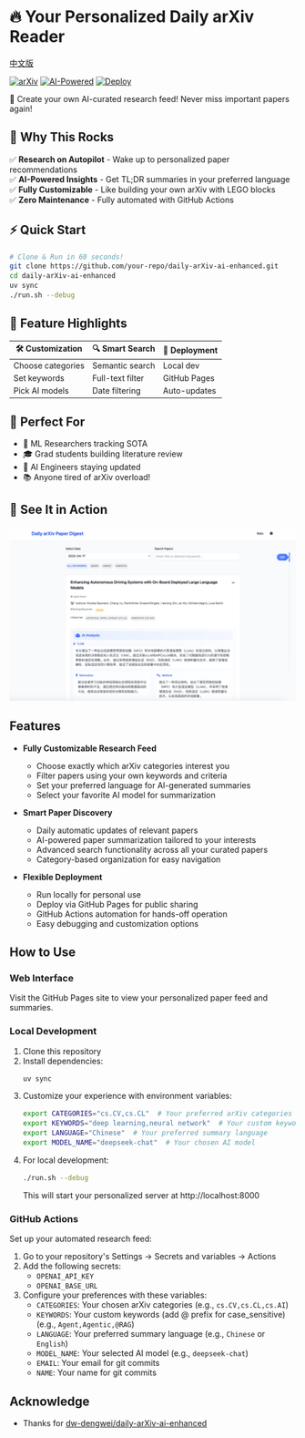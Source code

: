 # 🔥 Your Personalized Daily arXiv Reader 
[中文版](./README.zh.md)

[![arXiv](https://img.shields.io/badge/arXiv-Daily%20Digest-red.svg)](https://arxiv.org/)
[![AI-Powered](https://img.shields.io/badge/AI%20Powered-DeepSeek-blue.svg)](https://deepseek.com/)
[![Deploy](https://img.shields.io/badge/Deploy-GitHub%20Pages-green.svg)](https://pages.github.com/)

📌 Create your own AI-curated research feed! Never miss important papers again!

## 🚀 Why This Rocks
✅ **Research on Autopilot** - Wake up to personalized paper recommendations  
✅ **AI-Powered Insights** - Get TL;DR summaries in your preferred language  
✅ **Fully Customizable** - Like building your own arXiv with LEGO blocks  
✅ **Zero Maintenance** - Fully automated with GitHub Actions

## ⚡ Quick Start
```bash
# Clone & Run in 60 seconds!
git clone https://github.com/your-repo/daily-arXiv-ai-enhanced.git
cd daily-arXiv-ai-enhanced
uv sync
./run.sh --debug
```

## 🌟 Feature Highlights
| 🛠️ Customization | 🔍 Smart Search | 🚀 Deployment |
|-------------------|-----------------|---------------|
| Choose categories | Semantic search | Local dev     |
| Set keywords      | Full-text filter| GitHub Pages  |
| Pick AI models    | Date filtering  | Auto-updates  |

## 🎯 Perfect For
- 🧠 ML Researchers tracking SOTA
- 🎓 Grad students building literature review
- 🤖 AI Engineers staying updated
- 📚 Anyone tired of arXiv overload!

## 📸 See It in Action
![webpage](./img/page.png)

## Features

- **Fully Customizable Research Feed**
  - Choose exactly which arXiv categories interest you
  - Filter papers using your own keywords and criteria
  - Set your preferred language for AI-generated summaries
  - Select your favorite AI model for summarization

- **Smart Paper Discovery**
  - Daily automatic updates of relevant papers
  - AI-powered paper summarization tailored to your interests
  - Advanced search functionality across all your curated papers
  - Category-based organization for easy navigation

- **Flexible Deployment**
  - Run locally for personal use
  - Deploy via GitHub Pages for public sharing
  - GitHub Actions automation for hands-off operation
  - Easy debugging and customization options

## How to Use

### Web Interface
Visit the GitHub Pages site to view your personalized paper feed and summaries.

### Local Development
1. Clone this repository
2. Install dependencies:
   ```bash
   uv sync
   ```
3. Customize your experience with environment variables:
   ```bash
   export CATEGORIES="cs.CV,cs.CL"  # Your preferred arXiv categories
   export KEYWORDS="deep learning,neural network"  # Your custom keywords
   export LANGUAGE="Chinese"  # Your preferred summary language
   export MODEL_NAME="deepseek-chat"  # Your chosen AI model
   ```
4. For local development:
   ```bash
   ./run.sh --debug
   ```
   This will start your personalized server at http://localhost:8000

### GitHub Actions
Set up your automated research feed:

1. Go to your repository's Settings -> Secrets and variables -> Actions
2. Add the following secrets:
   - `OPENAI_API_KEY`
   - `OPENAI_BASE_URL`
3. Configure your preferences with these variables:
   - `CATEGORIES`: Your chosen arXiv categories (e.g., `cs.CV,cs.CL,cs.AI`)
   - `KEYWORDS`: Your custom keywords (add @ prefix for case_sensitive) (e.g., `Agent,Agentic,@RAG`)
   - `LANGUAGE`: Your preferred summary language (e.g., `Chinese` or `English`)
   - `MODEL_NAME`: Your selected AI model (e.g., `deepseek-chat`)
   - `EMAIL`: Your email for git commits
   - `NAME`: Your name for git commits

## Acknowledge

- Thanks for [dw-dengwei/daily-arXiv-ai-enhanced](https://github.com/dw-dengwei/daily-arXiv-ai-enhanced)
